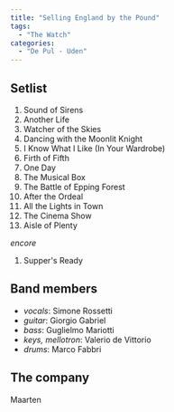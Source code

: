 ```yaml
---
title: "Selling England by the Pound"
tags:
  - "The Watch"
categories:
  - "De Pul - Uden"
---
```

Setlist
-------
1. Sound of Sirens
1. Another Life
1. Watcher of the Skies
1. Dancing with the Moonlit Knight
1. I Know What I Like (In Your Wardrobe)
1. Firth of Fifth
1. One Day
1. The Musical Box
1. The Battle of Epping Forest
1. After the Ordeal
1. All the Lights in Town
1. The Cinema Show
1. Aisle of Plenty

_encore_

1. Supper's Ready

Band members
------------
* _vocals_: Simone Rossetti
* _guitar_: Giorgio Gabriel
* _bass_: Guglielmo Mariotti
* _keys, mellotron_: Valerio de Vittorio
* _drums_: Marco Fabbri

The company
-----------
Maarten

